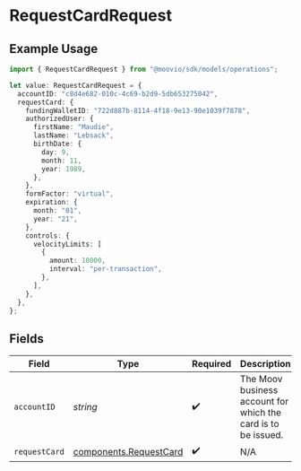 # RequestCardRequest

## Example Usage

```typescript
import { RequestCardRequest } from "@moovio/sdk/models/operations";

let value: RequestCardRequest = {
  accountID: "c8d4e682-010c-4c69-b2d9-5db653275042",
  requestCard: {
    fundingWalletID: "722d887b-8114-4f18-9e13-90e1039f7878",
    authorizedUser: {
      firstName: "Maudie",
      lastName: "Lebsack",
      birthDate: {
        day: 9,
        month: 11,
        year: 1989,
      },
    },
    formFactor: "virtual",
    expiration: {
      month: "01",
      year: "21",
    },
    controls: {
      velocityLimits: [
        {
          amount: 10000,
          interval: "per-transaction",
        },
      ],
    },
  },
};
```

## Fields

| Field                                                            | Type                                                             | Required                                                         | Description                                                      |
| ---------------------------------------------------------------- | ---------------------------------------------------------------- | ---------------------------------------------------------------- | ---------------------------------------------------------------- |
| `accountID`                                                      | *string*                                                         | :heavy_check_mark:                                               | The Moov business account for which the card is to be issued.    |
| `requestCard`                                                    | [components.RequestCard](../../models/components/requestcard.md) | :heavy_check_mark:                                               | N/A                                                              |